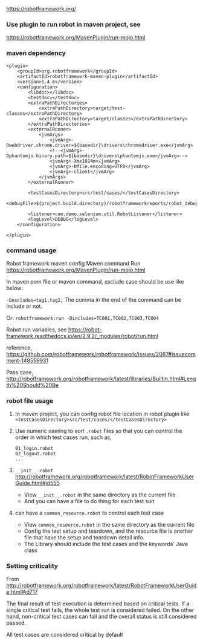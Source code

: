 https://robotframework.org/

### Use plugin to run robot in maven project, see 
https://robotframework.org/MavenPlugin/run-mojo.html

### maven dependency
```
<plugin>
    <groupId>org.robotframework</groupId>
    <artifactId>robotframework-maven-plugin</artifactId>
    <version>1.4.6</version>
    <configuration>
        <libdoc></libdoc>
        <testdoc></testdoc>
        <extraPathDirectories>
            <extraPathDirectory>target/test-classes</extraPathDirectory>
            <extraPathDirectory>target/classes</extraPathDirectory>
        </extraPathDirectories>
        <externalRunner>
            <jvmArgs>
                <jvmArg>-Dwebdriver.chrome.driver=${basedir}\drivers\chromedriver.exe</jvmArg>
                <!--<jvmArg>-Dphantomjs.binary.path=${basedir}\drivers\phantomjs.exe</jvmArg>-->
                <jvmArg>-Xmx1024m</jvmArg>
                <jvmArg>-Dfile.encoding=UTF8</jvmArg>
                <jvmArg>-client</jvmArg>
            </jvmArgs>
        </externalRunner>

        <testCasesDirectory>src/test/cases/</testCasesDirectory>
        <debugFile>${project.build.directory}/robotframeworkreports/robot_debug.log</debugFile>

        <listener>com.demo.selenium.util.RobotListener</listener>
        <logLevel>DEBUG</logLevel>
    </configuration>

</plugin>

```

### command usage
Robot framework  maven config
Maven command Run 
https://robotframework.org/MavenPlugin/run-mojo.html

In maven pom file  or maven command, exclude case should be use like below:

`-Dexcludes=tag1,tag2,`
The  comma in the end of the command can be include or not.

Or: 
`robotframework:run -Dincludes=TC001,TC002,TC003,TC004`


Robot run variables, see 
https://robot-framework.readthedocs.io/en/2.9.2/_modules/robot/run.html

reference,
https://github.com/robotframework/robotframework/issues/2087#issuecomment-148559931

Pass case,
http://robotframework.org/robotframework/latest/libraries/BuiltIn.html#Length%20Should%20Be

### robot file usage
1. In maven project, you can config robot file location in robot plugin like
`<testCasesDirectory>src/test/cases/</testCasesDirectory>`

2. Use numeric naming to sort `.robot` files so that you can control the order in which test cases run, such as,
    ```
    01_login.robot
    02_logout.robot
    ...
    ```

3. `__init__.robot`
http://robotframework.org/robotframework/latest/RobotFrameworkUserGuide.html#id555
    - View `__init__.robot` in the same directory as the current file
    - And you can have a file to do thing for each test suit 

4. can have a `common_resource.robot` to control each test case
    - View `common_resource.robot` in the same directory as the current file 
    - Config the test setup and teardown, and the resource file is another file that have the setup and teardown detail info.  
    - The Library should include the test cases and  the keywords'  Java class


### Setting criticality

From <http://robotframework.org/robotframework/latest/RobotFrameworkUserGuide.html#id717> 


The final result of test execution is determined based on critical tests. 
If a single critical test fails, the whole test run is considered failed. 
On the other hand, non-critical test cases can fail and the overall status is still considered passed.

All test cases are considered critical by default